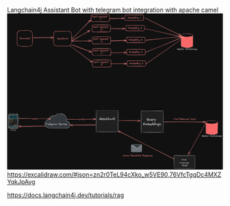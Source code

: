 Langchain4j Assistant Bot with telegram bot integration with apache camel
![img.png](img.png)
https://excalidraw.com/#json=zn2r0TeL94cXko_w5VE90,76VfcTgqDc4MXZYqkJpAvg

https://docs.langchain4j.dev/tutorials/rag